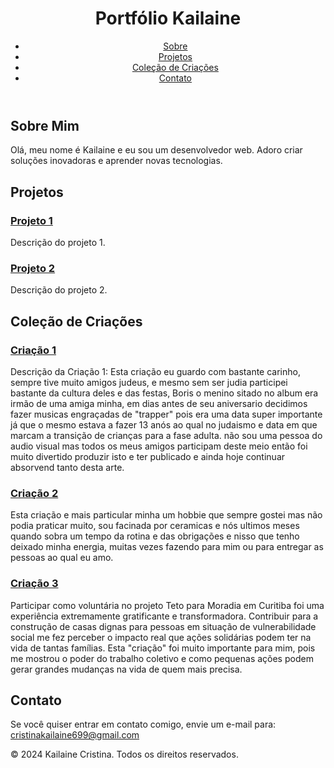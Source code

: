 
<html lang="pt-BR">
<head>       
    <meta charset="UTF-8">
    <meta name="viewport" content="width=device-width, initial-scale=1.0">
    <title>Meu Portfólio</title>
    <link rel="stylesheet" href="style.css">
</head>
<body>
    <!-- Cabeçalho da Página -->
    <header>
        <div class="header-container">
            <h1 class="logo">Portfólio Kailaine</h1> <!-- Ajuste do título -->
            <nav>
                <ul class="nav-menu">
                    <li><a href="#sobre">Sobre</a></li>
                    <li><a href="#projetos">Projetos</a></li>
                    <li><a href="#criacao">Coleção de Criações</a></li> <!-- Aba "Criação" -->
                    <li><a href="#contato">Contato</a></li>
                </ul>
            </nav>
        </div>
    </header>
    <!-- Seção Sobre -->
    <section id="sobre">
        <h2>Sobre Mim</h2>
        <p>Olá, meu nome é Kailaine e eu sou um desenvolvedor web. Adoro criar soluções inovadoras e aprender novas tecnologias.</p>
    </section>
    <!-- Seção Projetos -->
    <section id="projetos">
        <h2>Projetos</h2>
        <div class="projeto">
            <h3><a href="https://exemplo.com/projeto1" target="_blank">Projeto 1</a></h3> <!-- Link externo -->
            <p>Descrição do projeto 1.</p>
        </div>
        <div class="projeto">
            <h3><a href="https://exemplo.com/projeto2" target="_blank">Projeto 2</a></h3> <!-- Link externo -->
            <p>Descrição do projeto 2.</p>
        </div>
    </section>
    <!-- Nova Seção Coleção de Criações -->
    <section id="criacao">
        <h2>Coleção de Criações</h2>
        <div class="Criações">
            <h3><a href="https://www.youtube.com/watch?v=nmMQEsia9vM&list=PLcUnjkFg2Ltx6MMwS64RmW0e3S4IVy9nn" target="_blank">Criação 1</a></h3> <!-- Link externo -->
            <p>Descrição da Criação 1: Esta criação eu guardo com bastante carinho, sempre tive muito amigos judeus, e mesmo sem ser judia participei bastante da cultura deles e das festas, Boris o menino sitado no album era irmão de uma amiga minha, em dias antes de seu aniversario decidimos fazer musicas engraçadas de "trapper" pois era uma data super importante já que o mesmo estava a fazer 13 anós ao qual no judaismo e data em que marcam a transição de crianças para a fase adulta. não sou uma pessoa do audio visual mas todos os meus amigos participam deste meio então foi muito divertido produzir isto e ter publicado e ainda hoje continuar absorvend tanto desta arte.</p>
        </div>
        <div class="criacao">
            <h3><a href="https://exemplo.com/projeto2" target="_blank">Criação 2</a></h3> <!-- Link externo -->
            <p>Esta criação e mais particular minha um hobbie que sempre gostei mas não podia praticar muito, sou facinada por ceramicas e nós ultimos meses quando sobra um tempo da rotina e das obrigações e nisso que tenho deixado minha energia, muitas vezes fazendo para mim ou para entregar as pessoas ao qual eu amo.</p>
        </div>
        <div class="criacao">
            <h3><a href="https://exemplo.com/projeto3" target="_blank">Criação 3</a></h3> <!-- Link externo -->
<p>Participar como voluntária no projeto Teto para Moradia em Curitiba foi uma experiência extremamente gratificante e transformadora. Contribuir para a construção de casas dignas para pessoas em situação de vulnerabilidade social me fez perceber o impacto real que ações solidárias podem ter na vida de tantas famílias. Esta "criação" foi muito importante para mim, pois me mostrou o poder do trabalho coletivo e como pequenas ações podem gerar grandes mudanças na vida de quem mais precisa.<p>
    </section>
    <!-- Seção Contato -->
    <section id="contato">
        <h2>Contato</h2>
        <p>Se você quiser entrar em contato comigo, envie um e-mail para: <a href="mailto:cristinakailaine699@gmail.com">cristinakailaine699@gmail.com</a></p>
    </section>
    <!-- Rodapé -->
    <footer>
        <p>&copy; 2024 Kailaine Cristina. Todos os direitos reservados.</p>
    </footer>

</body>
</html>
